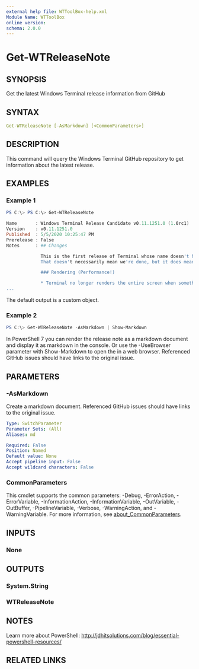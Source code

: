 ```yaml
---
external help file: WTToolBox-help.xml
Module Name: WTToolBox
online version:
schema: 2.0.0
---
```


# Get-WTReleaseNote

## SYNOPSIS

Get the latest Windows Terminal release information from GitHub

## SYNTAX

```yaml
Get-WTReleaseNote [-AsMarkdown] [<CommonParameters>]
```

## DESCRIPTION

This command will query the Windows Terminal GitHub repository to get information about the latest release.

## EXAMPLES

### Example 1

```powershell
PS C:\> PS C:\> Get-WTReleaseNote

Name       : Windows Terminal Release Candidate v0.11.1251.0 (1.0rc1)
Version    : v0.11.1251.0
Published  : 5/5/2020 10:25:47 PM
Prerelease : False
Notes      : ## Changes

             This is the first release of Terminal whose name doesn't have "(Preview)" in it!
             That doesn't necessarily mean we're done, but it does mean that this is the first release candidate.

             ### Rendering (Performance!)

             * Terminal no longer renders the entire screen when something changes (#5345) (#5185) (#5092)
...
```

The default output is a custom object.

### Example 2

```powershell
PS C:\> Get-WTReleaseNote -AsMarkdown | Show-Markdown
```

In PowerShell 7 you can render the release note as a markdown document and display it as markdown in the console. Or use the -UseBrowser parameter with Show-Markdown to open the in a web browser. Referenced GitHub issues should have links to the original issue.

## PARAMETERS

### -AsMarkdown

Create a markdown document. Referenced GitHub issues should have links to the original issue.

```yaml
Type: SwitchParameter
Parameter Sets: (All)
Aliases: md

Required: False
Position: Named
Default value: None
Accept pipeline input: False
Accept wildcard characters: False
```

### CommonParameters

This cmdlet supports the common parameters: -Debug, -ErrorAction, -ErrorVariable, -InformationAction, -InformationVariable, -OutVariable, -OutBuffer, -PipelineVariable, -Verbose, -WarningAction, and -WarningVariable. For more information, see [about_CommonParameters](http://go.microsoft.com/fwlink/?LinkID=113216).

## INPUTS

### None

## OUTPUTS

### System.String

### WTReleaseNote

## NOTES

Learn more about PowerShell: http://jdhitsolutions.com/blog/essential-powershell-resources/

## RELATED LINKS
